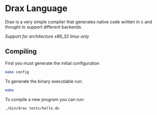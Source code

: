 # Drax Language

Drax is a very simple compiler that generates native code written in c and thought to support different backends.

*Support for architecture x86_32 linux only*

## Compiling

First you must generate the initial configuration

```bash
make config
```

To generate the binary executable run:

```bash
make
```

To compile a new program you can run:

```bash
./bin/drax tests/hello.dx
```

